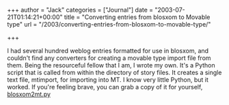 +++
author = "Jack"
categories = ["Journal"]
date = "2003-07-21T01:14:21+00:00"
title = "Converting entries from blosxom to Movable type"
url = "/2003/converting-entries-from-blosxom-to-movable-type/"

+++

I had several hundred weblog entries formatted for use in blosxom, and couldn't find any converters for creating a movable type import file from them. Being the resourceful fellow that I am, I wrote my own. It's a Python script that is called from within the directory of story files. It creates a single text file, mtimport, for importing into MT. I know very little Python, but it worked. If you're feeling brave, you can grab a copy of it for yourself, [blosxom2mt.py][1]

 [1]: /downloads/blosxom2mt.py